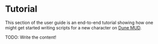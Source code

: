 # Tutorial

This section of the user guide is an end-to-end tutorial showing how one might
get started writing scripts for a new character on [Dune MUD].

TODO: Write the content!

[Dune MUD]: https://dunemud.net
